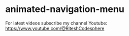 # animated-navigation-menu

For latest videos subscribe my channel Youtube: https://www.youtube.com/@RiteshCodesphere
